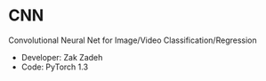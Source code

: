 # CNN
Convolutional Neural Net for Image/Video Classification/Regression

+ Developer: Zak Zadeh
+ Code: PyTorch 1.3
